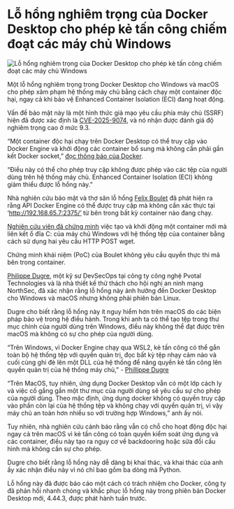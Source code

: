 # Lỗ hổng nghiêm trọng của Docker Desktop cho phép kẻ tấn công chiếm đoạt các máy chủ Windows

![Lỗ hổng nghiêm trọng của Docker Desktop cho phép kẻ tấn công chiếm đoạt các máy chủ Windows](https://www.bleepstatic.com/content/hl-images/2022/04/21/Docker__headpic.jpg)

Một lỗ hổng nghiêm trọng trong Docker Desktop cho Windows và macOS cho phép xâm phạm hệ thống máy chủ bằng cách chạy một container độc hại, ngay cả khi bảo vệ Enhanced Container Isolation (ECI) đang hoạt động.

Vấn đề bảo mật này là một hình thức giả mạo yêu cầu phía máy chủ (SSRF) hiện đã được xác định là [CVE-2025-9074](https://nvd.nist.gov/vuln/detail/CVE-2025-9074), và nó nhận được đánh giá độ nghiêm trọng cao ở mức 9.3.

“Một container độc hại chạy trên Docker Desktop có thể truy cập vào Docker Engine và khởi động các container bổ sung mà không cần phải gắn kết Docker socket,” [đọc thông báo của Docker](https://docs.docker.com/desktop/release-notes/#4443).

“Điều này có thể cho phép truy cập không được phép vào các tệp của người dùng trên hệ thống máy chủ. Enhanced Container Isolation (ECI) không giảm thiểu được lỗ hổng này.”

Nhà nghiên cứu bảo mật và thợ săn lỗ hổng [Felix Boulet](https://www.linkedin.com/in/felix-boulet/) đã phát hiện ra rằng API Docker Engine có thể được truy cập mà không cần xác thực tại ‘http://192.168.65.7:2375/’ từ bên trong bất kỳ container nào đang chạy.

[Nghiên cứu viên đã chứng minh](http://blog.qwertysecurity.com/Articles/blog3) việc tạo và khởi động một container mới mà liên kết ổ đĩa C: của máy chủ Windows với hệ thống tệp của container bằng cách sử dụng hai yêu cầu HTTP POST wget.

Chứng minh khái niệm (PoC) của Boulet không yêu cầu quyền thực thi mã bên trong container.

[Philippe Dugre](https://www.linkedin.com/in/zer0x64/), một kỹ sư DevSecOps tại công ty công nghệ Pvotal Technologies và là nhà thiết kế thử thách cho hội nghị an ninh mạng NorthSec, đã xác nhận rằng lỗ hổng này ảnh hưởng đến Docker Desktop cho Windows và macOS nhưng không phải phiên bản Linux.

Dugre cho biết rằng lỗ hổng này ít nguy hiểm hơn trên macOS do các biện pháp bảo vệ trong hệ điều hành. Trong khi anh ta có thể tạo tệp trong thư mục chính của người dùng trên Windows, điều này không thể đạt được trên macOS mà không có sự cho phép của người dùng.

“Trên Windows, vì Docker Engine chạy qua WSL2, kẻ tấn công có thể gắn toàn bộ hệ thống tệp với quyền quản trị, đọc bất kỳ tệp nhạy cảm nào và cuối cùng ghi đè lên một DLL của hệ thống để nâng quyền kẻ tấn công lên quyền quản trị của hệ thống máy chủ,” - [Phillippe Dugre](https://pvotal.tech/breaking-dockers-isolation-using-docker-cve-2025-9074/)

“Trên MacOS, tuy nhiên, ứng dụng Docker Desktop vẫn có một lớp cách ly và việc cố gắng gắn một thư mục của người dùng sẽ yêu cầu sự cho phép của người dùng. Theo mặc định, ứng dụng docker không có quyền truy cập vào phần còn lại của hệ thống tệp và không chạy với quyền quản trị, vì vậy máy chủ an toàn hơn nhiều so với trường hợp Windows,” anh ấy nói.

Tuy nhiên, nhà nghiên cứu cảnh báo rằng vẫn có chỗ cho hoạt động độc hại ngay cả trên macOS vì kẻ tấn công có toàn quyền kiểm soát ứng dụng và các container, điều này tạo ra nguy cơ về backdooring hoặc sửa đổi cấu hình mà không cần sự cho phép.

Dugre cho biết rằng lỗ hổng này dễ dàng bị khai thác, và khai thác của anh ấy xác nhận điều này vì nó chỉ bao gồm ba dòng mã Python.

Lỗ hổng này đã được báo cáo một cách có trách nhiệm cho Docker, công ty đã phản hồi nhanh chóng và khắc phục lỗ hổng này trong phiên bản Docker Desktop mới, 4.44.3, được phát hành tuần trước.